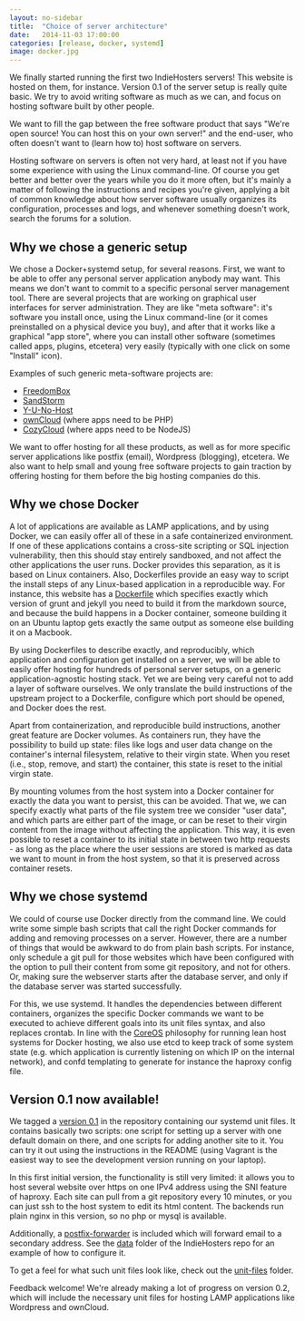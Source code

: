 ```yaml
---
layout: no-sidebar
title:  "Choice of server architecture"
date:   2014-11-03 17:00:00
categories: [release, docker, systemd]
image: docker.jpg
---
```


We finally started running the first two IndieHosters servers! This website is hosted on them, for instance. Version 0.1 of the server setup
is really quite basic. We try to avoid writing software as much as we can, and focus on hosting software built by other people.

We want to fill the gap between the free software product that says "We're open source! You can host this on your own server!" and the
end-user, who often doesn't want to (learn how to) host software on servers.

Hosting software on servers is often not very hard, at least not if you have some experience with using the Linux command-line.
Of course you get better and better over the years while you do it more often, but it's mainly
a matter of following the instructions and recipes you're given, applying a bit of common knowledge about how server software usually
organizes its configuration, processes and logs, and whenever something doesn't work, search the forums for a solution.

## Why we chose a generic setup

We chose a Docker+systemd setup, for several reasons. First, we want to be able to offer any personal server application anybody may want.
This means we don't want to commit to a specific personal server management tool. There are several projects that are working on graphical
user interfaces for server administration. They are like "meta software": it's software you install once, using the Linux command-line (or
it comes preinstalled on a physical device you buy), and after that it works like a graphical "app store", where you can install other
software (sometimes called apps, plugins, etcetera) very easily (typically with one click on some "Install" icon).

Examples of such generic meta-software projects are:

* [FreedomBox](https://freedomboxfoundation.org/)
* [SandStorm](https://sandstorm.io)
* [Y-U-No-Host](https://yunohost.org/)
* [ownCloud](https://owncloud.org/) (where apps need to be PHP)
* [CozyCloud](https://cozy.io/) (where apps need to be NodeJS)

We want to offer hosting for all these products, as well as for more specific server applications like postfix (email), Wordpress (blogging),
etcetera. We also want to help small and young free software projects to gain traction by offering hosting for them before the big hosting
companies do this.

## Why we chose Docker

A lot of applications are available as LAMP applications, and by using Docker, we can easily offer all of these in a safe containerized
environment. If one of these applications contains a cross-site scripting or SQL injection vulnerability, then this should stay
entirely sandboxed,
and not affect the other applications the user runs. Docker provides this separation, as it is based on Linux containers. Also, Dockerfiles
provide an easy way to script the install steps of any Linux-based application in a reproducible way. For instance, this website has a
[Dockerfile](https://github.com/indiehosters/website/blob/source/Dockerfile) which specifies exactly which version of grunt and jekyll you need
to build it from the markdown source, and because the build happens in a Docker container, someone building it on an Ubuntu laptop gets exactly
the same output as someone else building it on a Macbook.

By using Dockerfiles to describe exactly, and reproducibly, which application and configuration get installed on a server,
we will be able to easily offer hosting for hundreds of personal server setups, on a generic application-agnostic hosting stack.
Yet we are being very careful not to add a layer of software ourselves. We only
translate the build instructions of the upstream project to a Dockerfile, configure which port should be opened, and Docker does the rest.

Apart from containerization, and reproducible build instructions, another great feature are Docker volumes. As containers run, they have the
possibility to build up state: files like logs and user data change on the container's internal filesystem, relative to their virgin state.
When you reset (i.e., stop, remove, and start) the container, this state is reset to the initial virgin state.

By mounting volumes from the host system into a Docker container for exactly the data you want to persist, this can be avoided. That we, we can
specify exactly what parts of the file system tree we consider "user data", and which parts are either part of the image, or can be reset
to their virgin content from the image without affecting the application. This way, it is even possible to reset a container to its initial
state in between two http requests - as long as the place where the user sessions are stored is marked as data we want to mount in from the
host system, so that it is preserved across container resets.

## Why we chose systemd

We could of course use Docker directly from the command line. We could write some simple bash scripts that call the right Docker commands
for adding and removing processes on a server. However, there are a number of things that would be awkward to do from plain bash scripts.
For instance, only schedule a git pull for those websites which have been configured with the option to pull their content from some git
repository, and not for others. Or, making sure the webserver starts after the database server, and only if the database server was started
successfully.

For this, we use systemd. It handles the dependencies between different containers, organizes the specific Docker commands we want to be
executed to achieve different goals into its unit files syntax, and also replaces crontab. In line with the [CoreOS](https://coreos.com/)
philosophy for running lean host systems for Docker hosting, we also use etcd to keep track of some system state (e.g. which application
is currently listening on which IP on the internal network), and confd templating to generate for instance the haproxy config file.

## Version 0.1 now available!

We tagged a [version 0.1](https://github.com/indiehosters/indiehosters/releases) in the repository containing our systemd unit files.
It contains basically two scripts: one
script for setting up a server with one default domain on there, and one scripts for adding another site to it. You can try it out
using the instructions in the README (using Vagrant is the easiest way to see the development version running on your laptop).

In this first initial version, the functionality is still very limited: it allows you to host several website over https on one IPv4
address using the SNI feature of haproxy. Each site can pull from a git repository every 10 minutes, or you can just ssh to the host
system to edit its html content. The backends run plain nginx in this version, so no php or mysql is available.

Additionally, a [postfix-forwarder](https://github.com/indiehosters/dockerfiles/blob/master/server-wide/postfix/Dockerfile) is included
which will forward email to a secondary address.
See the [data](https://github.com/indiehosters/indiehosters/tree/master/data/server-wide/postfix) folder of the IndieHosters repo for an example of how to configure it.

To get a feel for what such unit files look like, check out the [unit-files](https://github.com/indiehosters/indiehosters/blob/master/unit-files/wordpress%40.service) folder.

Feedback welcome! We're already making a lot of progress on version 0.2, which will include the necessary unit files for hosting LAMP applications like Wordpress and ownCloud.
